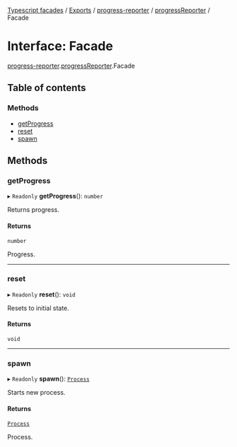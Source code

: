 [Typescript facades](../index.md) / [Exports](../modules.md) / [progress-reporter](../modules/progress_reporter.md) / [progressReporter](../modules/progress_reporter.progressReporter.md) / Facade

# Interface: Facade

[progress-reporter](../modules/progress_reporter.md).[progressReporter](../modules/progress_reporter.progressReporter.md).Facade

## Table of contents

### Methods

- [getProgress](progress_reporter.progressReporter.Facade.md#getprogress)
- [reset](progress_reporter.progressReporter.Facade.md#reset)
- [spawn](progress_reporter.progressReporter.Facade.md#spawn)

## Methods

### getProgress

▸ `Readonly` **getProgress**(): `number`

Returns progress.

#### Returns

`number`

Progress.

___

### reset

▸ `Readonly` **reset**(): `void`

Resets to initial state.

#### Returns

`void`

___

### spawn

▸ `Readonly` **spawn**(): [`Process`](progress_reporter.progressReporter.Process.md)

Starts new process.

#### Returns

[`Process`](progress_reporter.progressReporter.Process.md)

Process.
